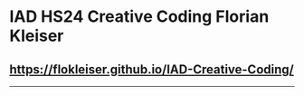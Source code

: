 # IAD HS24 Creative Coding Florian Kleiser
## https://flokleiser.github.io/IAD-Creative-Coding/

___
